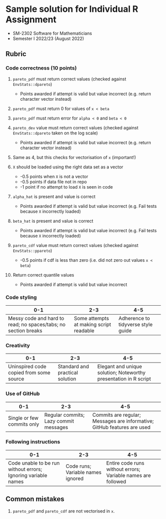 # Sample solution for Individual R Assignment

- SM-2302 Software for Mathematicians
- Semester I 2022/23 (August 2022)

## Rubric

### Code correctness (10 points)

1. `pareto_pdf` must return correct values (checked against `EnvStats::dpareto`)

   - Points awarded if attempt is valid but value incorrect (e.g. return character vector instead)

2. `pareto_pdf` must return 0 for values of `x < beta`

3. `pareto_pdf` must return error for `alpha < 0` and `beta < 0`

4. `pareto_dev` value must return correct values (checked against `EnvStats::dpareto` taken on the log scale)

   - Points awarded if attempt is valid but value incorrect (e.g. return character vector instead)

5. Same as 4, but this checks for vectorisation of `x` (important!)

6. `X` should be loaded using the right data set as a vector

   - -0.5 points when `X` is not a vector
   - -0.5 points if data file not in repo
   - -1 point if no attempt to load `X` is seen in code

7. `alpha_hat` is present and value is correct

   - Points awarded if attempt is valid but value incorrect (e.g. Fail tests because `X` incorrectly loaded)

8. `beta_hat` is present and value is correct 

   - Points awarded if attempt is valid but value incorrect (e.g. Fail tests because `X` incorrectly loaded)

9. `pareto_cdf` value must return correct values (checked against `EnvStats::ppareto`)
   
   - -0.5 points if cdf is less than zero (i.e. did not zero out values `x < beta`)

10. Return correct quantile values
   
    - Points awarded if attempt is valid but value incorrect


### Code styling

| 0-1                                                              | 2-3                                     | 4-5                                |
|------------------------------------------------------------------|-----------------------------------------|------------------------------------|
| Messy code and hard to read;  no spaces/tabs;  no section breaks | Some attempts at making script readable | Adherence to tidyverse style guide |

### Creativity

| 0-1                                     | 2-3                             | 4-5                                                              |
|-----------------------------------------|---------------------------------|------------------------------------------------------------------|
| Uninspired code copied from some source | Standard and practical solution | Elegant and unique solution; Noteworthy presentation in R script |

### Use of GitHub

| 0-1                        | 2-3                                   | 4-5                                                                     |
|----------------------------|---------------------------------------|-------------------------------------------------------------------------|
| Single or few commits only | Regular commits; Lazy commit messages | Commits are regular; Messages are informative; GitHub features are used |

### Following instructions

| 0-1                                                           | 2-3                               | 4-5                                                          |
|---------------------------------------------------------------|-----------------------------------|--------------------------------------------------------------|
| Code unable to be run without errors; Ignoring variable names | Code runs; Variable names ignored | Entire code runs without errors; Variable names are followed |

## Common mistakes

1. `pareto_pdf` and `pareto_cdf` are not vectorised in `x`.
